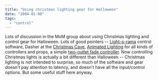 ```yaml
---
title: "Using christmas lighting gear for Halloween"
date: "2004-01-08"
tags: 
  - "control"
---
```


Lots of discussion in the MoM group about using Christmas lighting and control gear for Halloween. Lots of good pointers -- [Light-o-rama](http://store.lightorama.com/software.html) control software, Dasher at the [Christmas Cave](http://www.christmascave.com/software.htm), [Animated Lighting](http://www.animatedlighting.com/) for all kinds of controllers and props, a simple [two-outlet fade controller](http://www.christmasdonebright.com/(qahkokir44gldlrjkymxbf45)/product_details.aspx?ProductID=649&CatID=46). Now controlling Christmas lights is actually a bit different than Halloween -- Christmas lighting is not intended to surprise, so much of the software and gear doesn't pay attention to latency, and doesn't have all the input/control options. But some useful stuff here anyway.

